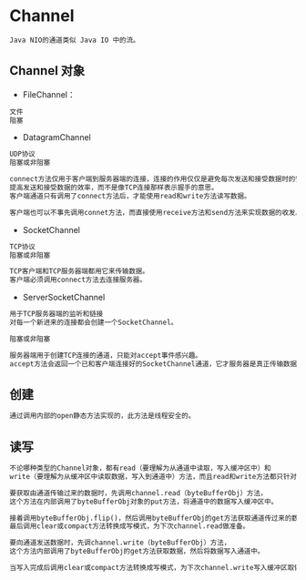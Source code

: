 # Channel
```md
Java NIO的通道类似 Java IO 中的流。
```

## Channel 对象
* FileChannel：
```md
文件
阻塞
```
* DatagramChannel
```md
UDP协议
阻塞或非阻塞

connect方法仅用于客户端到服务器端的连接，连接的作用仅仅是避免每次发送和接受数据时的安全检查，
提高发送和接受数据的效率，而不是像TCP连接那样表示握手的意思。
客户端通道只有调用了connect方法后，才能使用read和write方法读写数据。

客户端也可以不事先调用connet方法，而直接使用receive方法和send方法来实现数据的收发。
```
* SocketChannel
```md
TCP协议
阻塞或非阻塞

TCP客户端和TCP服务器端都用它来传输数据。
客户端必须调用connect方法去连接服务器。
```
* ServerSocketChannel
```md
用于TCP服务器端的监听和链接
对每一个新进来的连接都会创建一个SocketChannel。

阻塞或非阻塞

服务器端用于创建TCP连接的通道，只能对accept事件感兴趣。
accept方法会返回一个已和客户端连接好的SocketChannel通道，它才服务器是真正传输数据的通道。
```

## 创建
```md
通过调用内部的open静态方法实现的，此方法是线程安全的。
```

## 读写
```md
不论哪种类型的Channel对象，都有read（要理解为从通道中读取，写入缓冲区中）和 
write（要理解为从缓冲区中读取数据，写入到通道中）方法，而且read和write方法都只针对ByteBuffer对象。
```
```md
要获取由通道传输过来的数据时，先调用channel.read（byteBufferObj）方法，
这个方法在内部调用了byteBufferObj对象的put方法，将通道中的数据写入缓冲区中。

接着调用byteBufferObj.flip()，然后调用byteBufferObj的get方法获取通道传过来的数据，
最后调用clear或compact方法转换成写模式，为下次channel.read做准备。
```
```md
要向通道发送数据时，先调channel.write（byteBufferObj）方法，
这个方法内部调用了byteBufferObj的get方法获取数据，然后将数据写入通道中。

当写入完成后调用clear或compact方法转换成写模式，为下次channel.write写入缓冲区取做准备。
```
